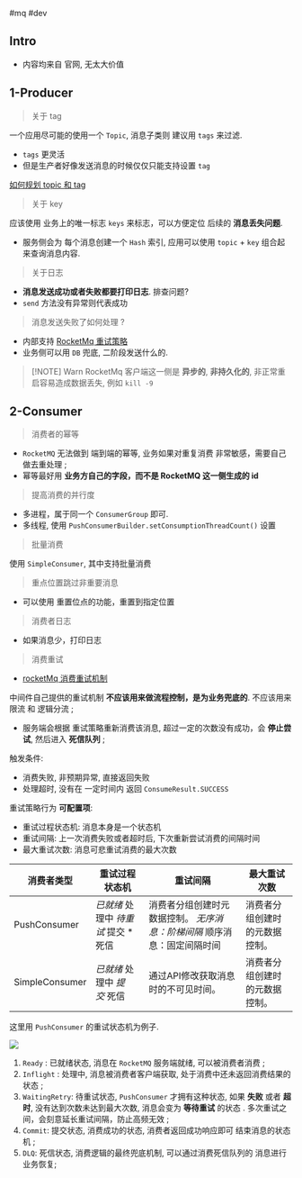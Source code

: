 
#mq #dev


## Intro

- 内容均来自 官网, 无太大价值

## 1-Producer



> 关于 tag

一个应用尽可能的使用一个 `Topic`, 消息子类则 建议用 `tags` 来过滤.

- `tags` 更灵活
- 但是生产者好像发送消息的时候仅仅只能支持设置 `tag`


[如何规划 topic 和 tag](https://help.aliyun.com/zh/apsaramq-for-rocketmq/cloud-message-queue-rocketmq-4-x-series/use-cases/best-practices-of-topics-and-tags)


> 关于 key


应该使用 业务上的唯一标志 `keys` 来标志，可以方便定位 后续的 **消息丢失问题**. 

- 服务侧会为 每个消息创建一个 `Hash` 索引, 应用可以使用 `topic` + `key` 组合起来查询消息内容.


> 关于日志

- **消息发送成功或者失败都要打印日志**.   排查问题? 
- `send` 方法没有异常则代表成功



> 消息发送失败了如何处理 ?

- 内部支持 [RocketMq 重试策略](https://rocketmq.apache.org/zh/docs/featureBehavior/05sendretrypolicy)
- 业务侧可以用 `DB` 兜底, 二阶段发送什么的.



> [!NOTE] Warn
> RocketMq 客户端这一侧是 **异步的**, **非持久化的**, 非正常重启容易造成数据丢失, 例如 `kill -9`



## 2-Consumer

> 消费者的幂等


- `RocketMQ` 无法做到 端到端的幂等, 业务如果对重复消费 非常敏感，需要自己做去重处理 ;
- 幂等最好用 **业务方自己的字段，而不是 RocketMQ 这一侧生成的 id**


> 提高消费的并行度

- 多进程，属于同一个 `ConsumerGroup` 即可.
- 多线程, 使用 `PushConsumerBuilder.setConsumptionThreadCount()` 设置


> 批量消费


使用 `SimpleConsumer`, 其中支持批量消费


> 重点位置跳过非重要消息

- 可以使用 重置位点的功能，重置到指定位置


> 消费者日志

- 如果消息少，打印日志


> 消费重试 

- [rocketMq 消费重试机制](https://rocketmq.apache.org/zh/docs/featureBehavior/10consumerretrypolicy/)

中间件自己提供的重试机制 **不应该用来做流程控制，是为业务兜底的**.  不应该用来限流 和 逻辑分流 ;

- 服务端会根据 重试策略重新消费该消息, 超过一定的次数没有成功，会 **停止尝试**,  然后进入 **死信队列** ;


触发条件:

- 消费失败, 非预期异常, 直接返回失败
- 处理超时, 没有在 一定时间内 返回 `ConsumeResult.SUCCESS`

重试策略行为 **可配置项**:

- 重试过程状态机: 消息本身是一个状态机
- 重试间隔: 上一次消费失败或者超时后, 下次重新尝试消费的间隔时间
- 最大重试次数: 消息可悲重试消费的最大次数


| 消费者类型          | 重试过程状态机                 | 重试间隔                                   | 最大重试次数          |
| -------------- | ----------------------- | -------------------------------------- | --------------- |
| PushConsumer   | _已就绪_ 处理中 _待重试_ 提交 * 死信 | 消费者分组创建时元数据控制。 _无序消息：阶梯间隔_ 顺序消息：固定间隔时间 | 消费者分组创建时的元数据控制。 |
| SimpleConsumer | _已就绪_ 处理中 _提交_ 死信       | 通过API修改获取消息时的不可见时间。                    | 消费者分组创建时的元数据控制。 |


这里用 `PushConsumer` 的重试状态机为例子.

![](https://rocketmq.apache.org/zh/assets/images/retrymachinestatus-37ddbd0a20b8736e34bb88f565945d16.png)



1. `Ready` : 已就绪状态, 消息在 `RocketMQ` 服务端就绪, 可以被消费者消费 ;
2. `Inflight` : 处理中, 消息被消费者客户端获取, 处于消费中还未返回消费结果的状态 ;
3. `WaitingRetry`: 待重试状态, `PushConsumer` 才拥有这种状态,  如果 **失败** 或者 **超时**, 没有达到次数未达到最大次数, 消息会变为 **等待重试** 的状态 . 多次重试之间，会刻意延长重试间隔，防止高频无效 ;
4. `Commit`: 提交状态, 消费成功的状态, 消费者返回成功响应即可 结束消息的状态机 ;
5. `DLQ`: 死信状态, 消费逻辑的最终兜底机制, 可以通过消费死信队列的 消息进行业务恢复;



